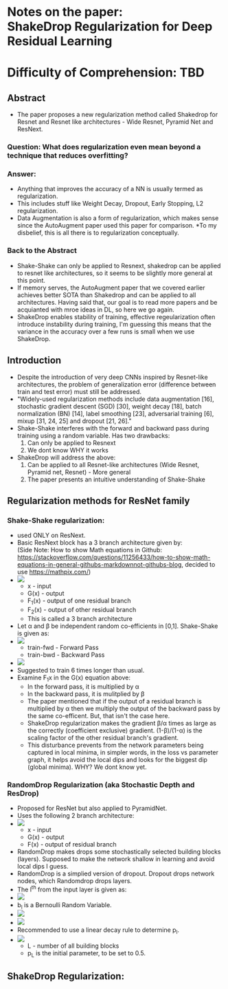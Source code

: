 # Notes on the paper: <br> ShakeDrop Regularization for Deep Residual Learning

# Difficulty of Comprehension: TBD

## Abstract
* The paper proposes a new regularization method called Shakedrop for Resnet and Resnet like architectures - Wide Resnet, Pyramid Net and ResNext.
### Question: What does regularization even mean beyond a technique that reduces overfitting?
### Answer:
* Anything that improves the accuracy of a NN is usually termed as regularization.
* This includes stuff like Weight Decay, Dropout, Early Stopping, L2 regularization.
* Data Augmentation is also a form of regularization, which makes sense since the AutoAugment paper used this paper for comparison.
*To my disbelief, this is all there is to regularization conceptually.

### Back to the Abstract
* Shake-Shake can only be applied to Resnext, shakedrop can be applied to resnet like architectures, so it seems to be slightly more general at this point.
* If memory serves, the AutoAugment paper that we covered earlier achieves better SOTA than Shakedrop and can be applied to all architectures. Having said that, our goal is to read more papers and be acquianted with mroe ideas in DL, so here we go again.
* ShakeDrop enables stability of training, effective regeularization often introduce instability during training, I'm guessing this means that the variance in the accuracy over a few runs is small when we use ShakeDrop.

## Introduction
* Despite the introduction of very deep CNNs inspired by Resnet-like architectures, the problem of generalization error (difference between train and test error) must still be addressed.
* "Widely-used regularization methods
include data augmentation [16], stochastic gradient descent
(SGD) [30], weight decay [18], batch normalization
(BN) [14], label smoothing [23], adversarial training [6],
mixup [31, 24, 25] and dropout [21, 26]."
* Shake-Shake interferes with the forward and backward pass during training using a random variable. Has two drawbacks:
   1. Can only be applied to Resnext
   2. We dont know WHY it works
* ShakeDrop will address the above:
   1. Can be applied to all Resnet-like architectures (Wide Resnet, Pyramid net, Resnet) - More general
   2. The paper presents an intuitive understanding of Shake-Shake
   
## Regularization methods for ResNet family
### Shake-Shake regularization: 
  * used ONLY on ResNext.
  * Basic ResNext block has a 3 branch architecture given by: <br>
  (Side Note: How to show Math equations in Github: https://stackoverflow.com/questions/11256433/how-to-show-math-equations-in-general-githubs-markdownnot-githubs-blog, decided to use https://mathpix.com/)
  * <img src="https://cdn.mathpix.com/snip/images/rifYQ8mnuwzfM9EB3KASdHhpiXbO20Bj89JrvQl4054.original.fullsize.png"><br>
      * x  - input
      * G(x) - output
      * F<sub>1</sub>(x) - output of one residual branch
      * F<sub>2</sub>(x) - output of other residual branch
      * This is called a 3 branch architecture
  * Let &alpha; and &beta; be independent random co-efficients in [0,1]. Shake-Shake is given as:
  * <img src="https://cdn.mathpix.com/snip/images/fVHP6xNT4XLg-uKcWnRcndyFRPFA0w7xn1kjgvYO8Ag.original.fullsize.png"><br>
      * train-fwd - Forward Pass
      * train-bwd - Backward Pass
  * <img src="https://cdn.mathpix.com/snip/images/-9WRQa-0GsncqcH641B8UpMggSTRe0QevrF8sV5G1vU.original.fullsize.png"><br>
  * Suggested to train 6 times longer than usual.
  * Examine F<sub>1</sub>x in the G(x) equation above:
      * In the forward pass, it is multiplied by &alpha;
      * In the backward pass, it is mulitplied by &beta;
      * The paper mentioned that if the output of a residual branch is multiplied by &alpha; then we multiply the output of the backward pass by the same co-efficent. But, that isn't the case here.
      * ShakeDrop regularization makes the gradient &beta;/&alpha; times as large as the correctly (coefficient exclusive) gradient. (1-&beta;)/(1-&alpha;) is the scaling factor of the other residual branch's gradient.
      * This disturbance prevents from the network parameters being captured in local minima, in simpler words, in the loss vs parameter graph, it helps avoid the local dips and looks for the biggest dip (global minima). WHY? We dont know yet.
       
### RandomDrop Regularization (aka Stochastic Depth and ResDrop)
* Proposed for ResNet but also applied to PyramidNet.
* Uses the following 2 branch architecture:
* <img src="https://cdn.mathpix.com/snip/images/-53KvhzkwoTmBmfX6kLaVi-pDIX2Dv9zR9E7hND-neg.original.fullsize.png"><br>
    * x  - input
    * G(x) - output
    * F(x) - output of residual branch
* RandomDrop makes drops some stochastically selected building blocks (layers). Supposed to make the network shallow in learning and avoid local dips I guess. 
* RandomDrop is a simplied version of dropout. Dropout drops network nodes, which Randomdrop drops layers.
* The l<sup>th</sup> from the input layer is given as:
* <img src="https://cdn.mathpix.com/snip/images/pY9Ep4jTCry_AmVyta0JJmkpt4UwU3biA-Ql_qHbPtQ.original.fullsize.png"><br>
* b<sub>l</sub> is a Bernoulli Random Variable.
* <img src="https://cdn.mathpix.com/snip/images/bqQnEwFA2wZjECiGfGz_tCYHPc79o8uknpnWMhApASw.original.fullsize.png"><br>
* <img src="https://cdn.mathpix.com/snip/images/YUYkUfzrLHowWxFvMOR0rLl6E56fwNMrjMbXTHc9ieU.original.fullsize.png"><br>
* Recommended to use a linear decay rule to determine p<sub>l</sub>.
* <img src="https://cdn.mathpix.com/snip/images/RPg1t87F79L7HV_XoB2erLVES9Jjh6QaTjLuLZpCgoU.original.fullsize.png"><br>
    * L - number of all building blocks
    * p<sub>L</sub> is the initial parameter, to be set to 0.5.
    
## ShakeDrop Regularization:
    
    
    
    
    
      

